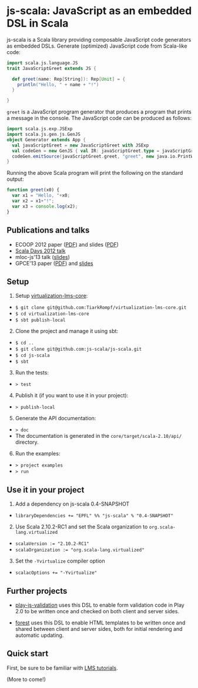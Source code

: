 # js-scala: JavaScript as an embedded DSL in Scala #

js-scala is a Scala library providing composable JavaScript code generators as embedded DSLs. Generate (optimized) JavaScript code from Scala-like code:

```scala
import scala.js.language.JS
trait JavaScriptGreet extends JS {

  def greet(name: Rep[String]): Rep[Unit] = {
    println("Hello, " + name + "!")
  }

}
```

`greet` is a JavaScript program generator that produces a program that prints a message in the console. The JavaScript code can be produced as follows:

```scala
import scala.js.exp.JSExp
import scala.js.gen.js.GenJS
object Generator extends App {
  val javaScriptGreet = new JavaScriptGreet with JSExp
  val codeGen = new GenJS { val IR: javaScriptGreet.type = javaScriptGreet }
  codeGen.emitSource(javaScriptGreet.greet, "greet", new java.io.PrintWriter(System.out))
}
```

Running the above Scala program will print the following on the standard output:

```javascript
function greet(x0) {
  var x1 = "Hello, "+x0;
  var x2 = x1+"!";
  var x3 = console.log(x2);
}
```

## Publications and talks

* ECOOP 2012 paper ([PDF](http://infoscience.epfl.ch/record/179888/files/js-scala-ecoop.pdf)) and slides ([PDF](http://pldi12.cs.purdue.edu/sites/default/files/slides_ecoop_gkossakowski.pdf))
* [Scala Days 2012 talk](http://skillsmatter.com/podcast/scala/javascript-embedded-dsl-scala)
* mloc-js'13 talk ([slides](http://prezi.com/l23gghh7c27t/?utm_campaign=share&utm_medium=copy&rc=ex0share))
* GPCE'13 paper ([PDF](https://github.com/js-scala/js-scala/raw/master/papers/gpce2013/gpce19c-foy.pdf)) and [slides](https://docs.google.com/presentation/d/1ErPjZMTheuKwp428QpxWibZlyjK3PKijwKtYEaXWoxQ/pub?start=false&loop=false&delayms=3000)

## Setup

1. Setup [virtualization-lms-core](http://github.com/TiarkRompf/virtualization-lms-core):
  - `$ git clone git@github.com:TiarkRompf/virtualization-lms-core.git`
  - `$ cd virtualization-lms-core`
  - `$ sbt publish-local`
2. Clone the project and manage it using sbt:
  - `$ cd ..`
  - `$ git clone git@github.com:js-scala/js-scala.git`
  - `$ cd js-scala`
  - `$ sbt`
3. Run the tests:
  - `> test`
4. Publish it (if you want to use it in your project):
  - `> publish-local`
5. Generate the API documentation:
  - `> doc`
  - The documentation is generated in the `core/target/scala-2.10/api/` directory.
6. Run the examples:
  - `> project examples`
  - `> run`

## Use it in your project

1. Add a dependency on js-scala 0.4-SNAPSHOT
  - `libraryDependencies += "EPFL" %% "js-scala" % "0.4-SNAPSHOT"`
2. Use Scala 2.10.2-RC1 and set the Scala organization to `org.scala-lang.virtualized`
  - `scalaVersion := "2.10.2-RC1"`
  - `scalaOrganization := "org.scala-lang.virtualized"`
3. Set the `-Yvirtualize` compiler option
  - `scalacOptions += "-Yvirtualize"`

## Further projects

* [play-js-validation](http://github.com/js-scala/play-js-validation) uses this DSL to enable form validation code in Play 2.0 to be written once and checked on both client and server sides.

* [forest](http://github.com/js-scala/forest) uses this DSL to enable HTML templates to be written once and shared between client and server sides, both for initial rendering and automatic updating.

## Quick start

First, be sure to be familiar with [LMS tutorials](http://scala-lms.github.io/tutorials).

(More to come!)